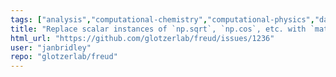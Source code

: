 ```yaml
---
tags: ["analysis","computational-chemistry","computational-physics","data-analysis","hacktoberfest","molecular-dynamics","monte-carlo-simulation","particle-system","python","science","scientific-computing","spatial-analysis","task"]
title: "Replace scalar instances of `np.sqrt`, `np.cos`, etc. with `math` alternatives"
html_url: "https://github.com/glotzerlab/freud/issues/1236"
user: "janbridley"
repo: "glotzerlab/freud"
---
```


